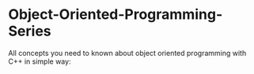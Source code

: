 # Object-Oriented-Programming-Series
All concepts you need to known about object oriented programming with C++ in simple way:
